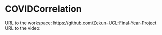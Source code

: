 # COVIDCorrelation
URL to the workspace: https://github.com/Zekun-UCL-Final-Year-Project <br />
URL to the video: 
